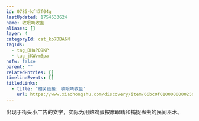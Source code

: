 ```yaml
---
id: 0785-kf47f04g
lastUpdated: 1754633624
name: 收眼睛收蛊
aliases: []
layer: 4
categoryId: cat_ko7DBA6N
tagIds:
  - tag_BHaPQ9KP
  - tag_jKWvm6pa
nsfw: false
parent: ""
relatedEntries: []
timelineEvents: []
titledLinks:
  - title: "相关链接: 收眼睛收蛊"
    url: https://www.xiaohongshu.com/discovery/item/66bc0f0100000000250312b7?app_platform=android&ignoreEngage=true&app_version=8.50.1&share_from_user_hidden=true&xsec_source=app_share&type=normal&xsec_token=CBBw29gOxQR-H1G2FSk-qdjGtCXZ9X7qm6is3S1OAwRE8=&author_share=1&xhsshare=QQ&shareRedId=ODc0Mzk5PUA2NzUyOTgwNjY0OTc3SD5N&apptime=1724393781&share_id=c4da562c442b4c58aa5d01258480b39f
---
```


出现于街头小广告的文字，实际为用熟鸡蛋按摩眼睛和捕捉蛊虫的民间巫术。